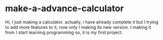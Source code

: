 # make-a-advance-calculator
Hi, I just making a calculator. actually, i have already complete it but I trying to add more features to it, now only I making its new version. I making it from I start learning programming so, it is my first project.
